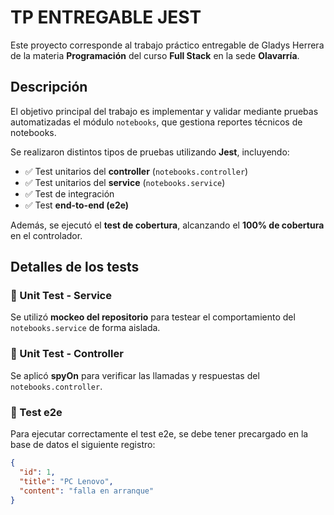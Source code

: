 #  TP ENTREGABLE JEST

Este proyecto corresponde al trabajo práctico entregable de Gladys Herrera de la materia **Programación** del curso **Full Stack** en la sede **Olavarría**.

##  Descripción

El objetivo principal del trabajo es implementar y validar mediante pruebas automatizadas el módulo `notebooks`, que gestiona reportes técnicos de notebooks.

Se realizaron distintos tipos de pruebas utilizando **Jest**, incluyendo:

- ✅ Test unitarios del **controller** (`notebooks.controller`)
- ✅ Test unitarios del **service** (`notebooks.service`)
- ✅ Test de integración
- ✅ Test **end-to-end (e2e)**

Además, se ejecutó el **test de cobertura**, alcanzando el **100% de cobertura** en el controlador.

##  Detalles de los tests

### 🔹 Unit Test - Service

Se utilizó **mockeo del repositorio** para testear el comportamiento del `notebooks.service` de forma aislada.

### 🔹 Unit Test - Controller

Se aplicó **spyOn** para verificar las llamadas y respuestas del `notebooks.controller`.

### 🔹 Test e2e

Para ejecutar correctamente el test e2e, se debe tener precargado en la base de datos el siguiente registro:

```json
{
  "id": 1,
  "title": "PC Lenovo",
  "content": "falla en arranque"
}
